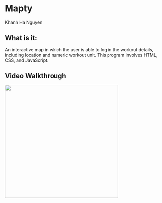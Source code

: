 # Mapty
Khanh Ha Nguyen

## What is it: 
An interactive map in which the user is able to log in the workout details, including location and numeric workout unit. This program involves HTML, CSS, and JavaScript. 

## Video Walkthrough
<a href="https://drive.google.com/file/d/1kemMCtYzLoBKWW1FT6I4b4U9VtRBhx1A/view?usp=sharing"> 
   <img width="365" src="https://github.com/KhanhHa26/Mapty/assets/84813907/469016f9-3cbf-4705-9aac-ad508e181651">
</a>
